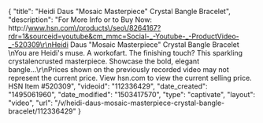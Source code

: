 {
    "title": "Heidi Daus \"Mosaic Masterpiece\" Crystal Bangle Bracelet",
    "description": "For More Info or to Buy Now: http:\/\/www.hsn.com\/products\/seo\/8264167?rdr=1&sourceid=youtube&cm_mmc=Social-_-Youtube-_-ProductVideo-_-520309\r\nHeidi Daus \"Mosaic Masterpiece\" Crystal Bangle Bracelet  \nYou are Heidi's muse. A workofart. The finishing touch? This sparkling crystalencrusted masterpiece. Showcase the bold, elegant bangle...\r\nPrices shown on the previously recorded video may not represent the current price.  View hsn.com to view the current selling price. HSN Item #520309",
    "videoid": "112336429",
    "date_created": "1495061960",
    "date_modified": "1503417570",
    "type": "captivate",
    "layout": "video",
    "url": "\/v\/heidi-daus-mosaic-masterpiece-crystal-bangle-bracelet\/112336429"
}